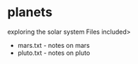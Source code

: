 # planets
exploring the solar system
Files included>
 - mars.txt - notes on mars
 - pluto.txt - notes on pluto
